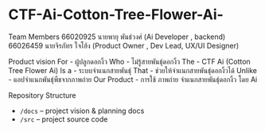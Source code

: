 # CTF-Ai-Cotton-Tree-Flower-Ai-


Team Members
66020925 นายพายุ พันธ์วงศ์ (Ai Developer , backend)
66026459 นายจิรภัทร ใจโฮ้ง (Product Owner , Dev Lead, UX/UI Designer)

Product vision
For -  ผู้ปลูกดอกงิ้ว
Who -  ไม่รู้สายพันธ์ุดอกงิ้ว
The - CTF Ai (Cotton Tree Flower Ai)
Is a -  ระบบจำแนกสายพันธ์ุ
That - ช่วยให้จำแนกสายพันธ์ุดอกงิ้วได้
Unlike -  แอปจำแนกพันธุ์พืชจากภาพถ่าย
Our Product -  การใช้ ภาพถ่าย จำแนกสายพันธ์ุดอกงิ้ว โดย Ai

Repository Structure
- `/docs` – project vision & planning docs
- `/src` – project source code
